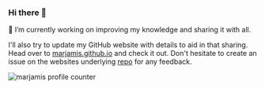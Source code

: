 ### Hi there 👋

🔭 I’m currently working on improving my knowledge and sharing it with all.

I'll also try to update my GitHub website with details to aid in that sharing. Head over to [marjamis.github.io](https://marjamis.github.io) and check it out. Don't hesitate to create an issue on the websites underlying [repo](https://github.com/marjamis/marjamis.github.io) for any feedback.

<p align="left"> <img src="https://komarev.com/ghpvc/?username=marjamis" alt="marjamis profile counter" /> </p>
